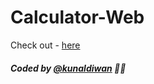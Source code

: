 # Calculator-Web

Check out - [here](https://kunal-diwan.github.io/Calculator-Web/)

##### Coded by [@kunaldiwan](https://telegram.dog/kunaldiwan) 👨‍💻
